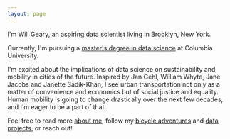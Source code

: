```yaml
---
layout: page
---
```


I'm Will Geary, an aspiring data scientist living in Brooklyn, New York.

Currently, I'm pursuing a [master's degree in data science](http://datascience.columbia.edu/master-of-science-in-data-science) at Columbia University.

I'm excited about the implications of data science on sustainability and mobility in cities of the future. Inspired by Jan Gehl, William Whyte, Jane Jacobs and Janette Sadik-Khan, I see urban transportation not only as a matter of convenience and economics but of social justice and equality. Human mobility is going to change drastically over the next few decades, and I'm eager to be a part of that.

Feel free to read more [about me](about), follow my [bicycle adventures](/bikes) and [data projects](data), or reach out!